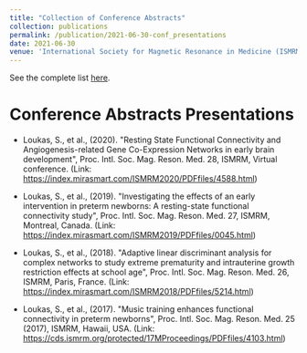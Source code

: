 ```yaml
---
title: "Collection of Conference Abstracts"
collection: publications
permalink: /publication/2021-06-30-conf_presentations
date: 2021-06-30
venue: 'International Society for Magnetic Resonance in Medicine (ISMRM)'
---
```


See the complete list [here](https://seralouk.github.io/publication/2021-06-30-conf_presentations).

Conference Abstracts Presentations
=====

- Loukas, S., et al., (2020). "Resting State Functional Connectivity and Angiogenesis-related
Gene Co-Expression Networks in early brain development", Proc. Intl. Soc. Mag. Reson.
Med. 28, ISMRM, Virtual conference.
(Link: <https://index.mirasmart.com/ISMRM2020/PDFfiles/4588.html>)

- Loukas, S., et al., (2019). "Investigating the effects of an early intervention in preterm newborns:
A resting-state functional connectivity study", Proc. Intl. Soc. Mag. Reson. Med. 27,
ISMRM, Montreal, Canada.
(Link: <https://index.mirasmart.com/ISMRM2019/PDFfiles/0045.html>)

- Loukas, S., et al., (2018). "Adaptive linear discriminant analysis for complex networks to
study extreme prematurity and intrauterine growth restriction effects at school age", Proc.
Intl. Soc. Mag. Reson. Med. 26, ISMRM, Paris, France.
(Link: <https://index.mirasmart.com/ISMRM2018/PDFfiles/5214.html>)

- Loukas, S., et al., (2017). "Music training enhances functional connectivity in preterm newborns",
Proc. Intl. Soc. Mag. Reson. Med. 25 (2017), ISMRM, Hawaii, USA.
(Link: <https://cds.ismrm.org/protected/17MProceedings/PDFfiles/4103.html>)